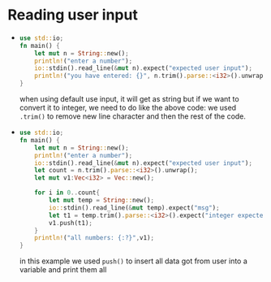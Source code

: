 # Reading user input

- ```rust
  use std::io;
  fn main() {
      let mut n = String::new();
      println!("enter a number");
      io::stdin().read_line(&mut n).expect("expected user input");
      println!("you have entered: {}", n.trim().parse::<i32>().unwrap());
  }
  ```
  
  when using default use input, it will get as string but if we want to convert it to integer, we need to do like the above code: we used `.trim()` to remove new line character and then the rest of the code.

- ```rust
  use std::io;
  fn main() {
      let mut n = String::new();
      println!("enter a number");
      io::stdin().read_line(&mut n).expect("expected user input");
      let count = n.trim().parse::<i32>().unwrap();
      let mut v1:Vec<i32> = Vec::new();
  
      for i in 0..count{
          let mut temp = String::new();
          io::stdin().read_line(&mut temp).expect("msg");
          let t1 = temp.trim().parse::<i32>().expect("integer expected.");
          v1.push(t1);
      }
      println!("all numbers: {:?}",v1);
  }
  ```
  
  in this example we used `push()` to insert all data got from user into a variable and print them all
